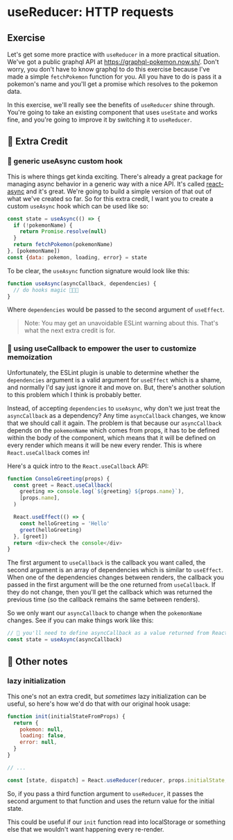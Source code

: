 # useReducer: HTTP requests

## Exercise

Let's get some more practice with `useReducer` in a more practical situation.
We've got a public graphql API at https://graphql-pokemon.now.sh/. Don't worry,
you don't have to know graphql to do this exercise because I've made a simple
`fetchPokemon` function for you. All you have to do is pass it a pokemon's name
and you'll get a promise which resolves to the pokemon data.

In this exercise, we'll really see the benefits of `useReducer` shine through.
You're going to take an existing component that uses `useState` and works fine,
and you're going to improve it by switching it to `useReducer`.

## 💯 Extra Credit

### 💯 generic useAsync custom hook

This is where things get kinda exciting. There's already a great package for
managing async behavior in a generic way with a nice API. It's called
[react-async](https://react-async.dev) and it's great. We're going to build a
simple version of that out of what we've created so far. So for this extra
credit, I want you to create a custom `useAsync` hook which can be used like so:

```javascript
const state = useAsync(() => {
  if (!pokemonName) {
    return Promise.resolve(null)
  }
  return fetchPokemon(pokemonName)
}, [pokemonName])
const {data: pokemon, loading, error} = state
```

To be clear, the `useAsync` function signature would look like this:

```javascript
function useAsync(asyncCallback, dependencies) {
  // do hooks magic 🎩✨🐇
}
```

Where `dependencies` would be passed to the second argument of `useEffect`.

> Note: You may get an unavoidable ESLint warning about this. That's what the
> next extra credit is for.

### 💯 using useCallback to empower the user to customize memoization

Unfortunately, the ESLint plugin is unable to determine whether the
`dependencies` argument is a valid argument for `useEffect` which is a shame,
and normally I'd say just ignore it and move on. But, there's another solution
to this problem which I think is probably better.

Instead, of accepting `dependencies` to `useAsync`, why don't we just treat the
`asyncCallback` as a dependency? Any time `asyncCallback` changes, we know that
we should call it again. The problem is that because our `asyncCallback` depends
on the `pokemonName` which comes from props, it has to be defined within the
body of the component, which means that it will be defined on every render which
means it will be new every render. This is where `React.useCallback` comes in!

Here's a quick intro to the `React.useCallback` API:

```javascript
function ConsoleGreeting(props) {
  const greet = React.useCallback(
    greeting => console.log(`${greeting} ${props.name}`),
    [props.name],
  )

  React.useEffect(() => {
    const helloGreeting = 'Hello'
    greet(helloGreeting)
  }, [greet])
  return <div>check the console</div>
}
```

The first argument to `useCallback` is the callback you want called, the second
argument is an array of dependencies which is similar to `useEffect`. When one
of the dependencies changes between renders, the callback you passed in the
first argument will be the one returned from `useCallback`. If they do not
change, then you'll get the callback which was returned the previous time (so
the callback remains the same between renders).

So we only want our `asyncCallback` to change when the `pokemonName` changes.
See if you can make things work like this:

```javascript
// 🐨 you'll need to define asyncCallback as a value returned from React.useCallback
const state = useAsync(asyncCallback)
```

## 🦉 Other notes

### lazy initialization

This one's not an extra credit, but _sometimes_ lazy initialization can be
useful, so here's how we'd do that with our original hook usage:

```javascript
function init(initialStateFromProps) {
  return {
    pokemon: null,
    loading: false,
    error: null,
  }
}

// ...

const [state, dispatch] = React.useReducer(reducer, props.initialState, init)
```

So, if you pass a third function argument to `useReducer`, it passes the second
argument to that function and uses the return value for the initial state.

This could be useful if our `init` function read into localStorage or something
else that we wouldn't want happening every re-render.
